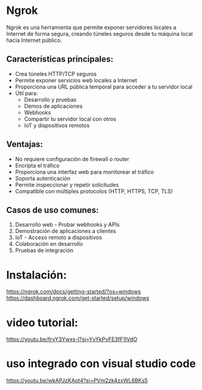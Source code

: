 
# Ngrok

Ngrok es una herramienta que permite exponer servidores locales a Internet de forma segura, creando túneles seguros desde tu máquina local hacia Internet público.

## Características principales:

- Crea túneles HTTP/TCP seguros
- Permite exponer servicios web locales a Internet
- Proporciona una URL pública temporal para acceder a tu servidor local
- Útil para:
  - Desarrollo y pruebas
  - Demos de aplicaciones
  - Webhooks
  - Compartir tu servidor local con otros
  - IoT y dispositivos remotos

## Ventajas:

- No requiere configuración de firewall o router
- Encripta el tráfico
- Proporciona una interfaz web para monitorear el tráfico
- Soporta autenticación
- Permite inspeccionar y repetir solicitudes
- Compatible con múltiples protocolos (HTTP, HTTPS, TCP, TLS)

## Casos de uso comunes:

1. Desarrollo web - Probar webhooks y APIs
2. Demostración de aplicaciones a clientes
3. IoT - Acceso remoto a dispositivos
4. Colaboración en desarrollo
5. Pruebas de integración

# Instalación:
https://ngrok.com/docs/getting-started/?os=windows
https://dashboard.ngrok.com/get-started/setup/windows

# video tutorial:
https://youtu.be/frvY3Ywxs-I?si=YyYkPvFE3fF1IVdO
# uso integrado con visual studio code
https://youtu.be/wkAPJzKAot4?si=PVm2zk4zxWL6BKs5